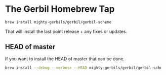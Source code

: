 # The Gerbil Homebrew Tap

```sh
brew install mighty-gerbils/gerbil/gerbil-scheme
```

That will install the last point release + any fixes or updates.


## HEAD of master

If you want to install the HEAD of master that can be done.

```sh
brew install --debug --verbose --HEAD mighty-gerbils/gerbil/gerbil-scheme
```
